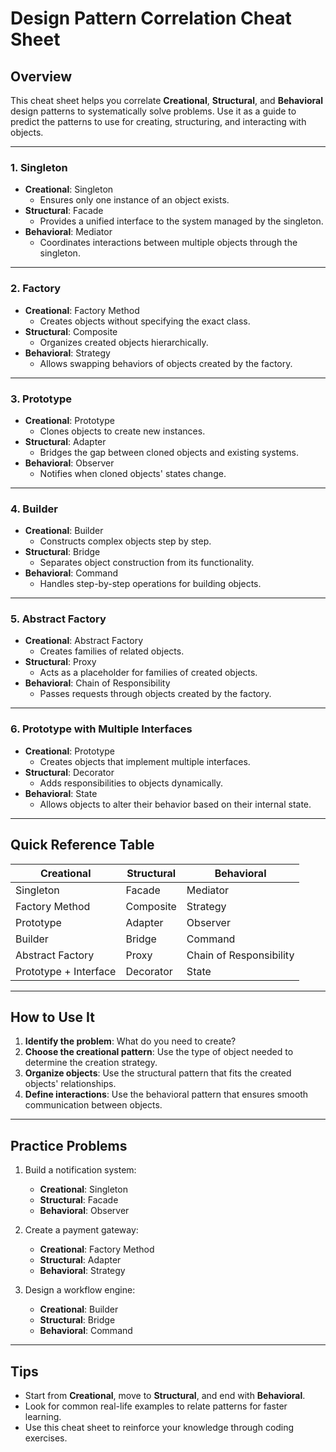 # Design Pattern Correlation Cheat Sheet

## Overview
This cheat sheet helps you correlate **Creational**, **Structural**, and **Behavioral** design patterns to systematically solve problems. Use it as a guide to predict the patterns to use for creating, structuring, and interacting with objects.

---

### 1. Singleton
- **Creational**: Singleton
    - Ensures only one instance of an object exists.
- **Structural**: Facade
    - Provides a unified interface to the system managed by the singleton.
- **Behavioral**: Mediator
    - Coordinates interactions between multiple objects through the singleton.

---

### 2. Factory
- **Creational**: Factory Method
    - Creates objects without specifying the exact class.
- **Structural**: Composite
    - Organizes created objects hierarchically.
- **Behavioral**: Strategy
    - Allows swapping behaviors of objects created by the factory.

---

### 3. Prototype
- **Creational**: Prototype
    - Clones objects to create new instances.
- **Structural**: Adapter
    - Bridges the gap between cloned objects and existing systems.
- **Behavioral**: Observer
    - Notifies when cloned objects' states change.

---

### 4. Builder
- **Creational**: Builder
    - Constructs complex objects step by step.
- **Structural**: Bridge
    - Separates object construction from its functionality.
- **Behavioral**: Command
    - Handles step-by-step operations for building objects.

---

### 5. Abstract Factory
- **Creational**: Abstract Factory
    - Creates families of related objects.
- **Structural**: Proxy
    - Acts as a placeholder for families of created objects.
- **Behavioral**: Chain of Responsibility
    - Passes requests through objects created by the factory.

---

### 6. Prototype with Multiple Interfaces
- **Creational**: Prototype
    - Creates objects that implement multiple interfaces.
- **Structural**: Decorator
    - Adds responsibilities to objects dynamically.
- **Behavioral**: State
    - Allows objects to alter their behavior based on their internal state.

---

## Quick Reference Table

| **Creational**        | **Structural**   | **Behavioral**         |
|------------------------|------------------|-------------------------|
| Singleton             | Facade           | Mediator               |
| Factory Method        | Composite        | Strategy               |
| Prototype             | Adapter          | Observer               |
| Builder               | Bridge           | Command                |
| Abstract Factory      | Proxy            | Chain of Responsibility|
| Prototype + Interface | Decorator        | State                  |

---

## How to Use It
1. **Identify the problem**: What do you need to create?
2. **Choose the creational pattern**: Use the type of object needed to determine the creation strategy.
3. **Organize objects**: Use the structural pattern that fits the created objects' relationships.
4. **Define interactions**: Use the behavioral pattern that ensures smooth communication between objects.

---

## Practice Problems
1. Build a notification system:
    - **Creational**: Singleton
    - **Structural**: Facade
    - **Behavioral**: Observer

2. Create a payment gateway:
    - **Creational**: Factory Method
    - **Structural**: Adapter
    - **Behavioral**: Strategy

3. Design a workflow engine:
    - **Creational**: Builder
    - **Structural**: Bridge
    - **Behavioral**: Command

---

## Tips
- Start from **Creational**, move to **Structural**, and end with **Behavioral**.
- Look for common real-life examples to relate patterns for faster learning.
- Use this cheat sheet to reinforce your knowledge through coding exercises.
